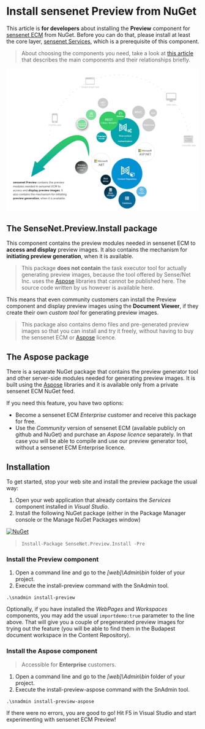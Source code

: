 # Install sensenet Preview from NuGet

This article is **for developers** about installing the **Preview** component for [sensenet ECM](https://github.com/SenseNet) from NuGet. Before you can do that, please install at least the core layer, [sensenet Services](/docs/install-sn-from-nuget), which is a prerequisite of this component.

>About choosing the components you need, take a look at [this article](/docs/sensenet-components) that describes the main components and their relationships briefly.

![sensenet Preview](https://github.com/SenseNet/sn-resources/raw/master/images/sn-components/sn-components_preview.png "sensenet Preview")

## The SenseNet.Preview.Install package
This component contains the preview modules needed in sensenet ECM to **access and display** preview images. It also contains the mechanism for **initiating preview generation**, when it is available.

> This package **does not contain** the task executor tool for actually generating preview images, because the tool offered by Sense/Net Inc. uses the [Aspose](http://aspose.com) libraries that cannot be published here. The source code written by us however is available here.

This means that even community customers can install the Preview component and display preview images using the **Document Viewer**, if they create their own *custom tool* for generating preview images.

> This package also contains demo files and pre-generated preview images so that you can install and try it freely, without having to buy the sensenet ECM or [Aspose](http://aspose.com) licence.

## The Aspose package
There is a separate NuGet package that contains the preview generator tool and other server-side modules needed for generating preview images. It is built using the [Aspose](http://aspose.com) libraries and it is available only from a private sensenet ECM NuGet feed. 

If you need this feature, you have two options:

- Become a sensenet ECM *Enterprise* customer and receive this package for free.
- Use the *Community* version of sensenet ECM (available publicly on github and NuGet) and purchase an *Aspose licence* separately. In that case you will be able to compile and use our preview generator tool, without a sensenet ECM Enterprise licence.

## Installation
To get started, stop your web site and install the preview package the usual way:

1. Open your web application that already contains the *Services* component installed in *Visual Studio*.
2. Install the following NuGet package (either in the Package Manager console or the Manage NuGet Packages window)

[![NuGet](https://img.shields.io/nuget/v/SenseNet.Preview.Install.svg)](https://www.nuget.org/packages/SenseNet.Preview.Install)

> `Install-Package SenseNet.Preview.Install -Pre`

### Install the Preview component
1. Open a command line and go to the *[web]\Admin\bin* folder of your project.
2. Execute the install-preview command with the SnAdmin tool.

```text
.\snadmin install-preview
```

Optionally, if you have installed the *WebPages* and *Workspaces* components, you may add the usual `importdemo:true` parameter to the line above. That will give you a couple of pregenerated preview images for trying out the feature (you will be able to find them in the Budapest document workspace in the Content Repository).

### Install the Aspose component

> Accessible for **Enterprise** customers.

1. Open a command line and go to the *[web]\Admin\bin* folder of your project.
2. Execute the install-preview-aspose command with the SnAdmin tool.

```text
.\snadmin install-preview-aspose
```


If there were no errors, you are good to go! Hit F5 in Visual Studio and start experimenting with sensenet ECM Preview!